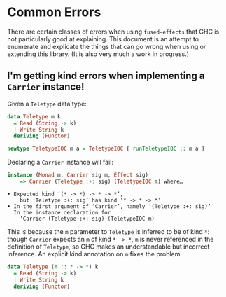 # Common Errors

There are certain classes of errors when using `fused-effects`
that GHC is not particularly good at explaining. This document
is an attempt to enumerate and explicate the things that can go wrong
when using or extending this library. (It is also very much a work in
progress.)

## I'm getting kind errors when implementing a `Carrier` instance!

Given a `Teletype` data type:

```haskell
data Teletype m k
  = Read (String -> k)
  | Write String k
  deriving (Functor)

newtype TeletypeIOC m a = TeletypeIOC { runTeletypeIOC :: m a }
```

Declaring a `Carrier` instance will fail:

```haskell
instance (Monad m, Carrier sig m, Effect sig)
    => Carrier (Teletype :+: sig) (TeletypeIOC m) where…
```

```
• Expected kind ‘(* -> *) -> * -> *’,
    but ‘Teletype :+: sig’ has kind ‘* -> * -> *’
• In the first argument of ‘Carrier’, namely ‘(Teletype :+: sig)’
  In the instance declaration for
    ‘Carrier (Teletype :+: sig) (TeletypeIOC m)
```

This is because the `m` parameter to `Teletype` is inferred to be of kind `*`:
though `Carrier` expects an `m` of kind `* -> *`, `m` is never referenced in
the definition of `Teletype`, so GHC makes an understandable but incorrect inference.
An explicit kind annotation on `m` fixes the problem.

```haskell
data Teletype (m :: * -> *) k
  = Read (String -> k)
  | Write String k
  deriving (Functor)

```

